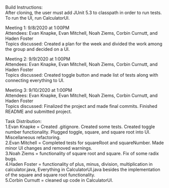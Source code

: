 Build Instructions:   
  After cloning, the user must add JUnit 5.3 to classpath in order to run tests. To run the UI, run CalculatorUI.
  

Meeting 1: 9/8/2020 at 1:00PM  
  Attendees: Evan Knapke, Evan Mitchell, Noah Ziems, Corbin Curnutt, and Haden Foster  
  Topics discussed: Created a plan for the week and divided the work among the group and decided on a UI.
  
Meeting 2: 9/9/2020 at 1:00PM   
  Attendees: Evan Knapke, Evan Mitchell, Noah Ziems, Corbin Curnutt, and Haden Foster  
  Topics discussed: Created toggle button and made list of tests along with connecting everything to UI.
 
Meeting 3: 9/10/2020 at 1:00PM  
  Attendees: Evan Knapke, Evan Mitchell, Noah Ziems, Corbin Curnutt, and Haden Foster  
  Topics discussed: Finalized the project and made final commits. Finished README and submitted project.
  
Task Distribution:  
1.Evan Knapke = Created .gitignore. Created some tests. Created toggle number functionality. Plugged toggle, square, and square root into UI. Miscellaneous refactoring.  
2.Evan Mitchell = Completed tests for squareRoot and squareNumber. Made minor UI changes and removed warnings.  
3.Noah Ziems = functionality of square root and square. Fix of some radix bugs.  
4.Haden Foster = functionality of plus, minus, division, multiplication in calculator.java, Everything in CalculatorUI.java besides the implementation of the square and square root functionality.  
5.Corbin Curnutt = cleaned up code in CalculatorUI.

